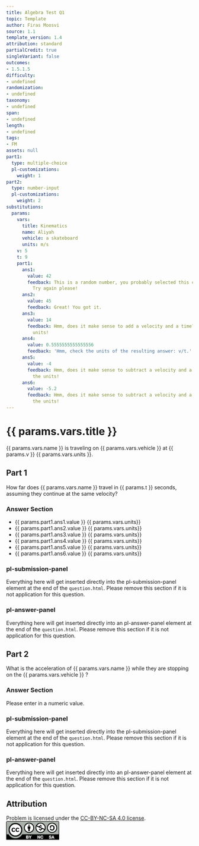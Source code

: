 ```yaml
---
title: Algebra Test Q1
topic: Template
author: Firas Moosvi
source: 1.1
template_version: 1.4
attribution: standard
partialCredit: true
singleVariant: false
outcomes:
- 1.5.1.5
difficulty:
- undefined
randomization:
- undefined
taxonomy:
- undefined
span:
- undefined
length:
- undefined
tags:
- FM
assets: null
part1:
  type: multiple-choice
  pl-customizations:
    weight: 1
part2:
  type: number-input
  pl-customizations:
    weight: 2
substitutions:
  params:
    vars:
      title: Kinematics
      name: Aliyah
      vehicle: a skateboard
      units: m/s
    v: 5
    t: 9
    part1:
      ans1:
        value: 42
        feedback: This is a random number, you probably selected this choice by mistake!
          Try again please!
      ans2:
        value: 45
        feedback: Great! You got it.
      ans3:
        value: 14
        feedback: Hmm, does it make sense to add a velocity and a time? Check the
          units!
      ans4:
        value: 0.5555555555555556
        feedback: 'Hmm, check the units of the resulting answer: v/t.'
      ans5:
        value: -4
        feedback: Hmm, does it make sense to subtract a velocity and a time? Check
          the units!
      ans6:
        value: -5.2
        feedback: Hmm, does it make sense to subtract a velocity and a time? Check
          the units!
---
```

# {{ params.vars.title }}
{{ params.vars.name }} is traveling on {{ params.vars.vehicle }} at {{ params.v }} {{ params.vars.units }}.

## Part 1

How far does {{ params.vars.name }} travel in {{ params.t }} seconds, assuming they continue at the same velocity?

### Answer Section

- {{ params.part1.ans1.value }} {{ params.vars.units}}
- {{ params.part1.ans2.value }} {{ params.vars.units}}
- {{ params.part1.ans3.value }} {{ params.vars.units}}
- {{ params.part1.ans4.value }} {{ params.vars.units}}
- {{ params.part1.ans5.value }} {{ params.vars.units}}
- {{ params.part1.ans6.value }} {{ params.vars.units}}

### pl-submission-panel

Everything here will get inserted directly into the pl-submission-panel element at the end of the `question.html`.
Please remove this section if it is not application for this question.

### pl-answer-panel

Everything here will get inserted directly into an pl-answer-panel element at the end of the `question.html`.
Please remove this section if it is not application for this question.

## Part 2

What is the acceleration of {{ params.vars.name }} while they are stopping on the {{ params.vars.vehicle }} ?

### Answer Section

Please enter in a numeric value.

### pl-submission-panel

Everything here will get inserted directly into the pl-submission-panel element at the end of the `question.html`.
Please remove this section if it is not application for this question.

### pl-answer-panel

Everything here will get inserted directly into an pl-answer-panel element at the end of the `question.html`.
Please remove this section if it is not application for this question.

## Attribution

Problem is licensed under the [CC-BY-NC-SA 4.0 license](https://creativecommons.org/licenses/by-nc-sa/4.0/).<br> ![The Creative Commons 4.0 license requiring attribution-BY, non-commercial-NC, and share-alike-SA license.](https://raw.githubusercontent.com/firasm/bits/master/by-nc-sa.png)